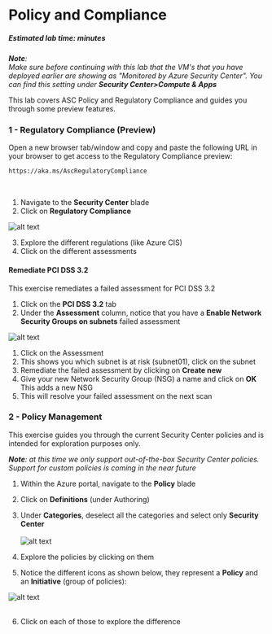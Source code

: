 ﻿# Policy and Compliance
##### Estimated lab time: minutes
***Note**:*<br>
*Make sure before continuing with this lab that the VM's that you have deployed earlier are showing as "Monitored by Azure Security Center". You can find this setting under **Security Center>Compute & Apps***


This lab covers ASC Policy and Regulatory Compliance and guides you through some preview features.<br>

### 1 - Regulatory Compliance (Preview)
Open a new browser tab/window and copy and paste the following URL in your browser to get access to the Regulatory Compliance preview:

```html
https://aka.ms/AscRegulatoryCompliance
```
<br>

1. Navigate to the **Security Center** blade
2. Click on **Regulatory Compliance**

![alt text](https://raw.githubusercontent.com/tianderturpijn/Azure-Security-Center/master/Labs/03%20-%20Policy%20and%20Compliance/Screenshots/regulatoryblade.png
)<br>

3. Explore the different regulations (like Azure CIS)
4. Click on the different assessments

#### Remediate PCI DSS 3.2
This exercise remediates a failed assessment for PCI DSS 3.2
1. Click on the **PCI DSS 3.2** tab
2. Under the **Assessment** column, notice that you have a **Enable Network Security Groups on subnets** failed assessment

![alt text](https://raw.githubusercontent.com/tianderturpijn/Azure-Security-Center/master/Labs/03%20-%20Policy%20and%20Compliance/Screenshots/nsg_assessment.png
)<br>

1. Click on the Assessment
2. This shows you which subnet is at risk (subnet01), click on the subnet
3. Remediate the failed assessment by clicking on **Create new**
4. Give your new Network Security Group (NSG) a name and click on **OK** This adds a new NSG
5. This will resolve your failed assessment on the next scan

### 2 - Policy Management
This exercise guides you through the current Security Center policies and is intended for exploration purposes only. <br>

***Note**: at this time we only support out-of-the-box Security Center policies. Support for custom policies is coming in the near future*

1. Within the Azure portal, navigate to the **Policy** blade
2. Click on **Definitions** (under Authoring)
3. Under **Categories**, deselect all the categories and select only **Security Center** <br><br>
![alt text](https://raw.githubusercontent.com/tianderturpijn/Azure-Security-Center/master/Labs/03%20-%20Policy%20and%20Compliance/Screenshots/asc_policies.png
)<br>

4. Explore the policies by clicking on them
5. Notice the different icons as shown below, they represent a **Policy** and an **Initiative** (group of policies): <br>

![alt text](https://raw.githubusercontent.com/tianderturpijn/Azure-Security-Center/master/Labs/03%20-%20Policy%20and%20Compliance/Screenshots/initiative.png
) <br><br>

6. Click on each of those to explore the difference

